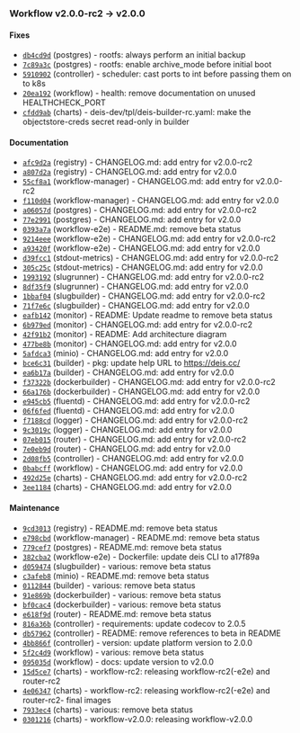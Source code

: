 ### Workflow v2.0.0-rc2 -> v2.0.0

#### Fixes

- [`db4cd9d`](https://github.com/deiscc/postgres/commit/db4cd9db4df12489ab0d9ff27094322e889ed871) (postgres) - rootfs: always perform an initial backup
- [`7c89a3c`](https://github.com/deiscc/postgres/commit/7c89a3c290e845fe909faad835b8410ce8bbe6b9) (postgres) - rootfs: enable archive_mode before initial boot
- [`5910902`](https://github.com/deiscc/controller/commit/591090224719c47b209a1e1e74c1168f16248b92) (controller) - scheduler: cast ports to int before passing them on to k8s
- [`20ea192`](https://github.com/deiscc/workflow/commit/20ea192cf9537217d010ff1dc5e3f2807d32bce4) (workflow) - health: remove documentation on unused HEALTHCHECK_PORT
- [`cfdd9ab`](https://github.com/deiscc/charts/commit/cfdd9ab996a49ca119d954d81fc4569bd52ff89c) (charts) - deis-dev/tpl/deis-builder-rc.yaml: make the objectstore-creds secret read-only in builder



#### Documentation

- [`afc9d2a`](https://github.com/deiscc/registry/commit/afc9d2a54a1248aef380de5b99ce8fd2ce0b0ad8) (registry) - CHANGELOG.md: add entry for v2.0.0-rc2
- [`a807d2a`](https://github.com/deiscc/registry/commit/a807d2a79388944e6a599238ea3d5c0eb09a44ac) (registry) - CHANGELOG.md: add entry for v2.0.0
- [`55cf8a1`](https://github.com/deiscc/workflow-manager/commit/55cf8a198761e5b6f6710f95a8058a3fe378c261) (workflow-manager) - CHANGELOG.md: add entry for v2.0.0-rc2
- [`f110d04`](https://github.com/deiscc/workflow-manager/commit/f110d0455e3203986f3c5151896f73014d93761f) (workflow-manager) - CHANGELOG.md: add entry for v2.0.0
- [`a06057d`](https://github.com/deiscc/postgres/commit/a06057df0589f611f30089f0f6ddceec8013416e) (postgres) - CHANGELOG.md: add entry for v2.0.0-rc2
- [`77e2991`](https://github.com/deiscc/postgres/commit/77e2991bdac5d7f0fcca9cbcd201a1b5f27c64aa) (postgres) - CHANGELOG.md: add entry for v2.0.0
- [`0393a7a`](https://github.com/deiscc/workflow-e2e/commit/0393a7af5760d1e62fb14be0eb55e0ce2450ea32) (workflow-e2e) - README.md: remove beta status
- [`9214eee`](https://github.com/deiscc/workflow-e2e/commit/9214eeeb1434c0d5e30a656cb1ca86a21f06828e) (workflow-e2e) - CHANGELOG.md: add entry for v2.0.0-rc2
- [`a93420f`](https://github.com/deiscc/workflow-e2e/commit/a93420fd7a3224d69bf396360eeb2a6abb765798) (workflow-e2e) - CHANGELOG.md: add entry for v2.0.0
- [`d39fcc1`](https://github.com/deiscc/stdout-metrics/commit/d39fcc1a3d73f1b2d4b7d0382caec4b0513a4fcf) (stdout-metrics) - CHANGELOG.md: add entry for v2.0.0-rc2
- [`305c25c`](https://github.com/deiscc/stdout-metrics/commit/305c25c0a508c5872463a37be966c62744925cab) (stdout-metrics) - CHANGELOG.md: add entry for v2.0.0
- [`1993192`](https://github.com/deiscc/slugrunner/commit/199319218532498bd0ece7afe7454075552f2bbe) (slugrunner) - CHANGELOG.md: add entry for v2.0.0-rc2
- [`8df35f9`](https://github.com/deiscc/slugrunner/commit/8df35f979fdd6ce48202a64312e480df5818db5f) (slugrunner) - CHANGELOG.md: add entry for v2.0.0
- [`1bbaf04`](https://github.com/deiscc/slugbuilder/commit/1bbaf04c1dbee3dab0881e1816d9dd4c8804616a) (slugbuilder) - CHANGELOG.md: add entry for v2.0.0-rc2
- [`71f7e6c`](https://github.com/deiscc/slugbuilder/commit/71f7e6c62886922a31243fd4eb76f8a41adca170) (slugbuilder) - CHANGELOG.md: add entry for v2.0.0
- [`eafb142`](https://github.com/deiscc/monitor/commit/eafb142499205c4eb986bbee4047365db93e9c54) (monitor) - README: Update readme to remove beta status
- [`6b979ed`](https://github.com/deiscc/monitor/commit/6b979edffdd4a8a23aab730817a8025c637b3d2b) (monitor) - CHANGELOG.md: add entry for v2.0.0-rc2
- [`42f91b2`](https://github.com/deiscc/monitor/commit/42f91b22465f9851fc089a4118219805c5bb60e5) (monitor) - README: Add architecture diagram
- [`477be8b`](https://github.com/deiscc/monitor/commit/477be8b2090770a956ab434866054022da89d3a9) (monitor) - CHANGELOG.md: add entry for v2.0.0
- [`5afdca3`](https://github.com/deiscc/minio/commit/5afdca35f1dc77e8e55501f40db630b335fa0a05) (minio) - CHANGELOG.md: add entry for v2.0.0
- [`bce6c31`](https://github.com/deiscc/builder/commit/bce6c31e3905205a4ea5bfce57f9a3130a0e0a22) (builder) - pkg: update help URL to https://deis.cc/
- [`ea6b17a`](https://github.com/deiscc/builder/commit/ea6b17a5c635b87874f7433a998c431c1058eeaa) (builder) - CHANGELOG.md: add entry for v2.0.0
- [`f37322b`](https://github.com/deiscc/dockerbuilder/commit/f37322b0bffd7c10fa3e66ebdc33e874e633b265) (dockerbuilder) - CHANGELOG.md: add entry for v2.0.0-rc2
- [`66a176b`](https://github.com/deiscc/dockerbuilder/commit/66a176bbecc8e62c0f3948198d9e6868b1160f22) (dockerbuilder) - CHANGELOG.md: add entry for v2.0.0
- [`e945cb5`](https://github.com/deiscc/fluentd/commit/e945cb57f79fab482c5b835599af2bcc9da3cb51) (fluentd) - CHANGELOG.md: add entry for v2.0.0-rc2
- [`06f6fed`](https://github.com/deiscc/fluentd/commit/06f6fedf6320c08214b97cba26898ef2bf9230cd) (fluentd) - CHANGELOG.md: add entry for v2.0.0
- [`f7188cd`](https://github.com/deiscc/logger/commit/f7188cd9de9a728a43ecff175bc5f33767051860) (logger) - CHANGELOG.md: add entry for v2.0.0-rc2
- [`9c3019c`](https://github.com/deiscc/logger/commit/9c3019ce68e597f708819189ba706433dd23d67c) (logger) - CHANGELOG.md: add entry for v2.0.0
- [`07eb015`](https://github.com/deiscc/router/commit/07eb015f6296ae5353d348a48b8ae1dccff648dc) (router) - CHANGELOG.md: add entry for v2.0.0-rc2
- [`7e0eb9d`](https://github.com/deiscc/router/commit/7e0eb9dafb17ea02aaecaf170d74c63c6a4209f4) (router) - CHANGELOG.md: add entry for v2.0.0
- [`2d08fb5`](https://github.com/deiscc/controller/commit/2d08fb5cce7990e9d432ec8934f3d77ff12d4b94) (controller) - CHANGELOG.md: add entry for v2.0.0
- [`0babcff`](https://github.com/deiscc/workflow/commit/0babcff98dd1b1a9a0263b943656ea94e0df3cc4) (workflow) - CHANGELOG.md: add entry for v2.0.0
- [`492d25e`](https://github.com/deiscc/charts/commit/492d25ed32026db10a18fb750bd54f978c904163) (charts) - CHANGELOG.md: add entry for v2.0.0-rc2
- [`3ee1184`](https://github.com/deiscc/charts/commit/3ee1184621a1bd20c78ac132eca41ce8f6a403e4) (charts) - CHANGELOG.md: add entry for v2.0.0



#### Maintenance

- [`9cd3013`](https://github.com/deiscc/registry/commit/9cd3013ba05160ffda907217febcb3e351a5e57f) (registry) - README.md: remove beta status
- [`e798cbd`](https://github.com/deiscc/workflow-manager/commit/e798cbd9c74487caec9a83740bf72441266db6d8) (workflow-manager) - README.md: remove beta status
- [`779cef7`](https://github.com/deiscc/postgres/commit/779cef742e4e92d09a18eaad5803640a39506e8f) (postgres) - README.md: remove beta status
- [`382cba2`](https://github.com/deiscc/workflow-e2e/commit/382cba2c9b7409dde474535ab1f3260bd9bd757e) (workflow-e2e) - Dockerfile: update deis CLI to a17f89a
- [`d059474`](https://github.com/deiscc/slugbuilder/commit/d0594746ff7f8ff7fac27386b5c5b197ff430e09) (slugbuilder) - various: remove beta status
- [`c3afeb8`](https://github.com/deiscc/minio/commit/c3afeb8d507bc8cef82cac6b2816d443983465fd) (minio) - README.md: remove beta status
- [`0112844`](https://github.com/deiscc/builder/commit/0112844215e61efdc5ddd249ebef01d446d447d4) (builder) - various: remove beta status
- [`91e869b`](https://github.com/deiscc/dockerbuilder/commit/91e869bedcb382d0c7514f279e7c850e673c00a4) (dockerbuilder) - various: remove beta status
- [`bf0cac4`](https://github.com/deiscc/dockerbuilder/commit/bf0cac43af800d8f66677084ff1a2589cf644485) (dockerbuilder) - various: remove beta status
- [`e618f9d`](https://github.com/deiscc/router/commit/e618f9d292a34871cd7d614f0789b5a051605ae8) (router) - README.md: remove beta status
- [`816a36b`](https://github.com/deiscc/controller/commit/816a36b00650859de24f436f4552c0868a8a2c21) (controller) - requirements: update codecov to 2.0.5
- [`db57962`](https://github.com/deiscc/controller/commit/db57962df9f2cf36792a5570b368164a86d9ed6b) (controller) - README: remove references to beta in README
- [`4bb866f`](https://github.com/deiscc/controller/commit/4bb866f9673c3bcdc4aa07b3bf9009bef4df4385) (controller) - version: update platform version to 2.0.0
- [`5f2c4d9`](https://github.com/deiscc/workflow/commit/5f2c4d9c23aff05fa5f507404e78d467866b27e2) (workflow) - various: remove beta status
- [`095035d`](https://github.com/deiscc/workflow/commit/095035daa47dcf8b2b4e0f600c27e52edc11eaef) (workflow) - docs: update version to v2.0.0
- [`15d5ce7`](https://github.com/deiscc/charts/commit/15d5ce7e19597fc80ec9f315ebb87a83790ab9fe) (charts) - workflow-rc2: releasing workflow-rc2(-e2e) and router-rc2
- [`4e06347`](https://github.com/deiscc/charts/commit/4e0634712ad6293c1426c74c9ddf92916cbc1498) (charts) - workflow-rc2: releasing workflow-rc2(-e2e) and router-rc2- final images
- [`7933ec4`](https://github.com/deiscc/charts/commit/7933ec4e5b741077513c7d9b2813018fd155d74e) (charts) - various: remove beta status
- [`0301216`](https://github.com/deiscc/charts/commit/030121653f31982b161822b2cf212c5d89026fc7) (charts) - workflow-v2.0.0: releasing workflow-v2.0.0
